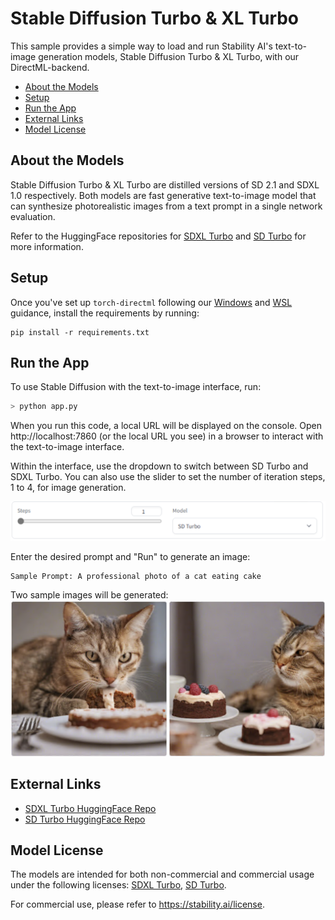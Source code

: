 # Stable Diffusion Turbo & XL Turbo
This sample provides a simple way to load and run Stability AI's text-to-image generation models, Stable Diffusion Turbo & XL Turbo, with our DirectML-backend.

- [About the Models](#about-the-models)
- [Setup](#setup)
- [Run the App](#run-the-app)
- [External Links](#external-links)
- [Model License](#model-license)


## About the Models

Stable Diffusion Turbo & XL Turbo are distilled versions of SD 2.1 and SDXL 1.0 respectively. Both models are fast generative text-to-image model that can synthesize photorealistic images from a text prompt in a single network evaluation.

Refer to the HuggingFace repositories for [SDXL Turbo](https://huggingface.co/stabilityai/sdxl-turbo) and [SD Turbo](https://huggingface.co/stabilityai/sd-turbo) for more information.


## Setup
Once you've set up `torch-directml` following our [Windows](https://learn.microsoft.com/en-us/windows/ai/directml/pytorch-windows) and [WSL](https://learn.microsoft.com/en-us/windows/ai/directml/pytorch-wsl) guidance, install the requirements by running:


```
pip install -r requirements.txt
```


## Run the App
To use Stable Diffusion with the text-to-image interface, run:
```bash
> python app.py
```

When you run this code, a local URL will be displayed on the console. Open http://localhost:7860 (or the local URL you see) in a browser to interact with the text-to-image interface.

Within the interface, use the dropdown to switch between SD Turbo and SDXL Turbo. You can also use the slider to set the number of iteration steps, 1 to 4, for image generation.

![slider_dropdown](assets/slider_dropdown.png)


Enter the desired prompt and "Run" to generate an image:
``` 
Sample Prompt: A professional photo of a cat eating cake
```

Two sample images will be generated:
![image1](assets/t2i.png)



## External Links
- [SDXL Turbo HuggingFace Repo](https://huggingface.co/stabilityai/sdxl-turbo)
- [SD Turbo HuggingFace Repo](https://huggingface.co/stabilityai/sd-turbo)


## Model License
The models are intended for both non-commercial and commercial usage under the following licenses: [SDXL Turbo](https://huggingface.co/stabilityai/sdxl-turbo/blob/main/LICENSE.md), [SD Turbo](https://huggingface.co/stabilityai/sdxl-turbo/blob/main/LICENSE.md).

For commercial use, please refer to https://stability.ai/license.
